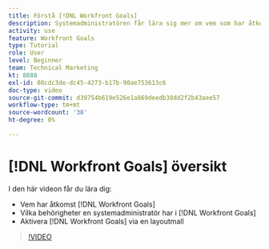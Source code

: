 ```yaml
---
title: Förstå [!DNL Workfront Goals]
description: Systemadministratören får lära sig mer om vem som har åtkomst [!DNL Workfront Goals], what permissions a system administrator has in [!DNL Workfront Goals], and how to enable [!DNL Workfront Goals] via en layoutmall.
activity: use
feature: Workfront Goals
type: Tutorial
role: User
level: Beginner
team: Technical Marketing
kt: 8888
exl-id: 08cdc3de-dc45-4273-b17b-90ae753613c6
doc-type: video
source-git-commit: d39754b619e526e1a869deedb38dd2f2b43aee57
workflow-type: tm+mt
source-wordcount: '38'
ht-degree: 0%

---
```


# [!DNL Workfront Goals] översikt

I den här videon får du lära dig:

* Vem har åtkomst [!DNL Workfront Goals]
* Vilka behörigheter en systemadministratör har i [!DNL Workfront Goals]
* Aktivera [!DNL Workfront Goals] via en layoutmall

>[!VIDEO](https://video.tv.adobe.com/v/335182/?quality=12)
